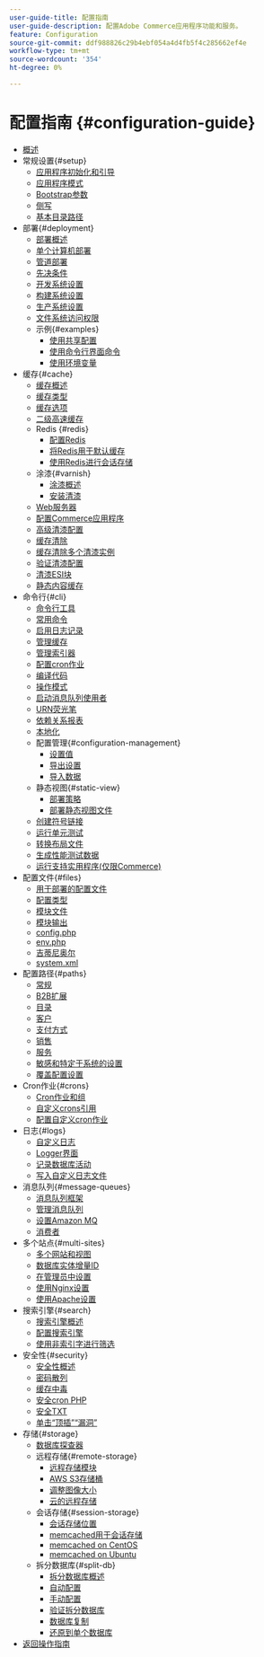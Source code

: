 ```yaml
---
user-guide-title: 配置指南
user-guide-description: 配置Adobe Commerce应用程序功能和服务。
feature: Configuration
source-git-commit: ddf988826c29b4ebf054a4d4fb5f4c285662ef4e
workflow-type: tm+mt
source-wordcount: '354'
ht-degree: 0%

---
```



# 配置指南 {#configuration-guide}

+ [概述](overview.md)
+ 常规设置{#setup}
   + [应用程序初始化和引导](bootstrap/initialization.md)
   + [应用程序模式](bootstrap/application-modes.md)
   + [Bootstrap参数](bootstrap/set-parameters.md)
   + [侧写](bootstrap/mage-profiler.md)
   + [基本目录路径](bootstrap/mage-directory.md)
+ 部署{#deployment}
   + [部署概述](deployment/overview.md)
   + [单个计算机部署](deployment/single-machine.md)
   + [管道部署](deployment/technical-details.md)
   + [先决条件](deployment/prerequisites.md)
   + [开发系统设置](deployment/development-system.md)
   + [构建系统设置](deployment/build-system.md)
   + [生产系统设置](deployment/production-system.md)
   + [文件系统访问权限](deployment/file-system-permissions.md)
   + 示例{#examples}
      + [使用共享配置](deployment/example-shared-configuration.md)
      + [使用命令行界面命令](deployment/example-using-cli.md)
      + [使用环境变量](deployment/example-environment-variables.md)
+ 缓存{#cache}
   + [缓存概述](cache/caching-overview.md)
   + [缓存类型](cache/cache-types.md)
   + [缓存选项](cache/cache-options.md)
   + [二级高速缓存](cache/level-two-cache.md)
   + Redis {#redis}
      + [配置Redis](cache/config-redis.md)
      + [将Redis用于默认缓存](cache/redis-pg-cache.md)
      + [使用Redis进行会话存储](cache/redis-session.md)
   + 涂漆{#varnish}
      + [涂漆概述](cache/config-varnish.md)
      + [安装清漆](cache/config-varnish-install.md)
   + [Web服务器](cache/config-varnish-server.md)
   + [配置Commerce应用程序](cache/configure-varnish-commerce.md)
   + [高级清漆配置](cache/config-varnish-advanced.md)
   + [缓存清除](cache/use-varnish-cache.md)
   + [缓存清除多个清漆实例](cache/use-multiple-varnish-cache.md)
   + [验证清漆配置](cache/config-varnish-final.md)
   + [清漆ESI块](cache/use-varnish-esi.md)
   + [静态内容缓存](cache/static-content-signing.md)
+ 命令行{#cli}
   + [命令行工具](cli/config-cli.md)
   + [常用命令](cli/common-cli-commands.md)
   + [启用日志记录](cli/enable-logging.md)
   + [管理缓存](cli/manage-cache.md)
   + [管理索引器](cli/manage-indexers.md)
   + [配置cron作业](cli/configure-cron-jobs.md)
   + [编译代码](cli/code-compiler.md)
   + [操作模式](cli/set-mode.md)
   + [启动消息队列使用者](cli/start-message-queues.md)
   + [URN荧光笔](cli/urn-highlighter.md)
   + [依赖关系报表](cli/dependency-reports.md)
   + [本地化](cli/localization.md)
   + 配置管理{#configuration-management}
      + [设置值](cli/set-configuration-values.md)
      + [导出设置](cli/export-configuration.md)
      + [导入数据](cli/import-configuration.md)
   + 静态视图{#static-view}
      + [部署策略](cli/static-view-file-strategy.md)
      + [部署静态视图文件](cli/static-view-file-deployment.md)
   + [创建符号链接](cli/create-symlinks.md)
   + [运行单元测试](cli/unit-tests.md)
   + [转换布局文件](cli/convert-layout-files.md)
   + [生成性能测试数据](cli/generate-data.md)
   + [运行支持实用程序(仅限Commerce)](cli/run-support-utilities.md)
+ 配置文件{#files}
   + [用于部署的配置文件](reference/deployment-files.md)
   + [配置类型](reference/config-create-types.md)
   + [模块文件](reference/module-files.md)
   + [模块输出](reference/disable-module-output.md)
   + [config.php](reference/config-reference-configphp.md)
   + [env.php](reference/config-reference-envphp.md)
   + [吉蒂尼奥尔](reference/config-reference-gitignore.md)
   + [system.xml](reference/config-reference-systemxml.md)
+ 配置路径{#paths}
   + [常规](reference/config-reference-general.md)
   + [B2B扩展](reference/config-reference-b2b.md)
   + [目录](reference/config-reference-catalog.md)
   + [客户](reference/config-reference-customers.md)
   + [支付方式](reference/config-reference-payment.md)
   + [销售](reference/config-reference-sales.md)
   + [服务](reference/config-reference-services.md)
   + [敏感和特定于系统的设置](reference/config-reference-sens.md)
   + [覆盖配置设置](reference/override-config-settings.md)
+ Cron作业{#crons}
   + [Cron作业和组](cron/custom-cron.md)
   + [自定义crons引用](cron/custom-cron-reference.md)
   + [配置自定义cron作业](cron/custom-cron-tutorial.md)
+ 日志{#logs}
   + [自定义日志](logs/custom-logging.md)
   + [Logger界面](logs/logger-interface.md)
   + [记录数据库活动](logs/database-activity.md)
   + [写入自定义日志文件](logs/custom-log-files.md)
+ 消息队列{#message-queues}
   + [消息队列框架](queues/message-queue-framework.md)
   + [管理消息队列](queues/manage-message-queues.md)
   + [设置Amazon MQ](queues/aws-mq.md)
   + [消费者](queues/consumers.md)
+ 多个站点{#multi-sites}
   + [多个网站和视图](multi-sites/ms-overview.md)
   + [数据库实体增量ID](multi-sites/change-increment-id.md)
   + [在管理员中设置](multi-sites/ms-admin.md)
   + [使用Nginx设置](multi-sites/ms-nginx.md)
   + [使用Apache设置](multi-sites/ms-apache.md)
+ 搜索引擎{#search}
   + [搜索引擎概述](search/overview-search.md)
   + [配置搜索引擎](search/configure-search-engine.md)
   + [使用非索引字进行筛选](search/search-stopwords.md)
+ 安全性{#security}
   + [安全性概述](security/overview.md)
   + [密码散列](security/password-hashing.md)
   + [缓存中毒](security/cache-poisoning.md)
   + [安全cron PHP](security/secure-cron-php.md)
   + [安全TXT](security/security-txt.md)
   + [单击“顶插”“漏洞”](security/xframe-options.md)
+ 存储{#storage}
   + [数据库探查器](storage/db-profiler.md)
   + 远程存储{#remote-storage}
      + [远程存储模块](remote-storage/remote-storage.md)
      + [AWS S3存储桶](remote-storage/remote-storage-aws-s3.md)
      + [调整图像大小](remote-storage/remote-storage-image-resize.md)
      + [云的远程存储](remote-storage/cloud-support.md)
   + 会话存储{#session-storage}
      + [会话存储位置](storage/sessions.md)
      + [memcached用于会话存储](storage/memcached.md)
      + [memcached on CentOS](storage/memcache-centos.md)
      + [memcached on Ubuntu](storage/memcache-ubuntu.md)
   + 拆分数据库{#split-db}
      + [拆分数据库概述](storage/multi-master.md)
      + [自动配置](storage/multi-master-masterdb.md)
      + [手动配置](storage/multi-master-manual.md)
      + [验证拆分数据库](storage/multi-master-verify.md)
      + [数据库复制](storage/multi-master-replication.md)
      + [还原到单个数据库](storage/revert-split-database.md)
+ [返回操作指南](https://experienceleague.adobe.com/docs/commerce-operations/operational-guides/home.html)